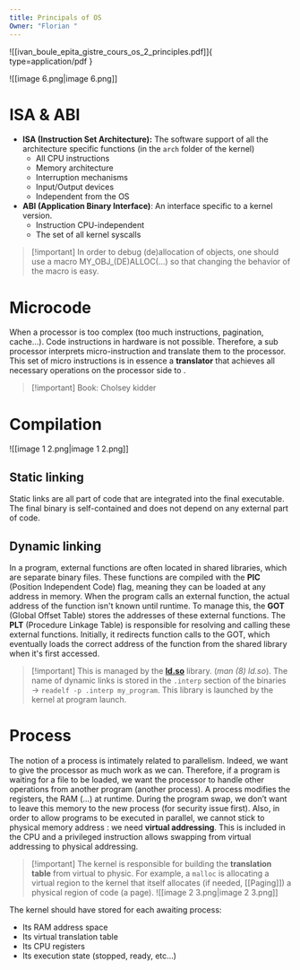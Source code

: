 ```yaml
---
title: Principals of OS
Owner: "Florian "
---
```

![[ivan_boule_epita_gistre_cours_os_2_principles.pdf]]{ type=application/pdf }

![[image 6.png|image 6.png]]

# ISA & ABI
- **ISA (Instruction Set Architecture):** The software support of all the architecture specific functions (in the `arch` folder of the kernel)
    - All CPU instructions
    - Memory architecture
    - Interruption mechanisms
    - Input/Output devices
    - Independent from the OS
- **ABI (Application Binary Interface)**: An interface specific to a kernel version.
    - Instruction CPU-independent
    - The set of all kernel syscalls

> [!important] In order to debug (de)allocation of objects, one should use a macro MY_OBJ_(DE)ALLOC(…) so that changing the behavior of the macro is easy.
# Microcode
  
When a processor is too complex (too much instructions, pagination, cache…). Code instructions in hardware is not possible. Therefore, a sub processor interprets micro-instruction and translate them to the processor.
This set of micro instructions is in essence a **translator** that achieves all necessary operations on the processor side to .

> [!important] Book: Cholsey kidder
# Compilation
![[image 1 2.png|image 1 2.png]]

## Static linking
Static links are all part of code that are integrated into the final executable. The final binary is self-contained and does not depend on any external part of code.
## Dynamic linking
In a program, external functions are often located in shared libraries, which are separate binary files. These functions are compiled with the **PIC** (Position Independent Code) flag, meaning they can be loaded at any address in memory.
When the program calls an external function, the actual address of the function isn't known until runtime. To manage this, the **GOT** (Global Offset Table) stores the addresses of these external functions.
The **PLT** (Procedure Linkage Table) is responsible for resolving and calling these external functions. Initially, it redirects function calls to the GOT, which eventually loads the correct address of the function from the shared library when it's first accessed.

> [!important] This is managed by the **[ld.so](http://ld.so)** library. (_man (8) ld.so_). The name of dynamic links is stored in the `.interp` section of the binaries → `readelf -p .interp my_program`. This library is launched by the kernel at program launch.
# Process
The notion of a process is intimately related to parallelism. Indeed, we want to give the processor as much work as we can. Therefore, if a program is waiting for a file to be loaded, we want the processor to handle other operations from another program (another process).
A process modifies the registers, the RAM (…) at runtime. During the program swap, we don’t want to leave this memory to the new process (for security issue first).
Also, in order to allow programs to be executed in parallel, we cannot stick to physical memory address : we need **virtual addressing**. This is included in the CPU and a privileged instruction allows swapping from virtual addressing to physical addressing.

> [!important] The kernel is responsible for building the **translation table** from virtual to physic.
For example, a `malloc` is allocating a virtual region to the kernel that itself allocates (if needed, [[Paging]]) a physical region of code (a page).
![[image 2 3.png|image 2 3.png]]

The kernel should have stored for each awaiting process:
- Its RAM address space
- Its virtual translation table
- Its CPU registers
- Its execution state (stopped, ready, etc…)